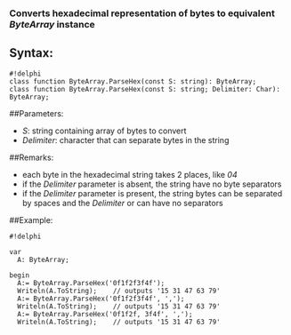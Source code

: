 ### Converts hexadecimal representation of bytes to equivalent *ByteArray* instance ###

## Syntax:
```
#!delphi
class function ByteArray.ParseHex(const S: string): ByteArray;
class function ByteArray.ParseHex(const S: string; Delimiter: Char): ByteArray;
```

##Parameters:

*   *S*: string containing array of bytes to convert
*   *Delimiter*: character that can separate bytes in the string

##Remarks:
*   each byte in the hexadecimal string takes 2 places, like *04*
*   if the *Delimiter* parameter is absent, the string have no byte separators
*   if the *Delimiter* parameter is present, the string bytes can be separated by spaces and the *Delimiter* or can have no separators

##Example:
```
#!delphi

var
  A: ByteArray;

begin
  A:= ByteArray.ParseHex('0f1f2f3f4f');
  Writeln(A.ToString);    // outputs '15 31 47 63 79'
  A:= ByteArray.ParseHex('0f1f2f3f4f', ',');
  Writeln(A.ToString);    // outputs '15 31 47 63 79'
  A:= ByteArray.ParseHex('0f1f2f, 3f4f', ',');
  Writeln(A.ToString);    // outputs '15 31 47 63 79'

```